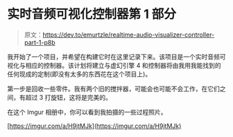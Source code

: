 # 实时音频可视化控制器第 1 部分

> 原文：<https://dev.to/emurtzle/realtime-audio-visualizer-controller-part-1-p8b>

我开始了一个项目，并希望在构建它时在这里记录下来。该项目是一个实时音频可视化与相应的控制器。该计划将建立与虚幻引擎 4 和控制器将由我用我能找到的任何现成的定制(即没有太多的东西花在这个项目上)。

第一步是回收一些零件。我有两个旧的搅拌器，可能会也可能不会工作，在它们之间，有超过 3 打旋钮，这将是完美的。

在这个 Imgur 相册中，你可以看到我拍摄的一些过程照片。

[https://imgur.com/a/H9jtMJk](https://imgur.com/a/H9jtMJk)